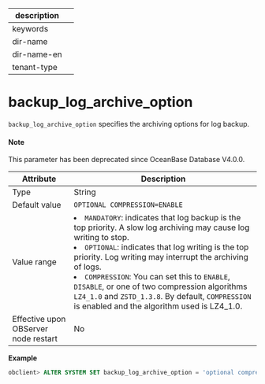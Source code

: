 | description ||
|---|---|
| keywords ||
| dir-name ||
| dir-name-en ||
| tenant-type ||

backup_log_archive_option
==============================================

`backup_log_archive_option` specifies the archiving options for log backup.

<main id="notice" type='explain'>
  <h4>Note</h4>
  <p>This parameter has been deprecated since OceanBase Database V4.0.0. </p>
</main>

| **Attribute** | **Description** |
|------------------|--------------------------|
| Type | String |
| Default value | `OPTIONAL COMPRESSION=ENABLE` |
| Value range | </li><li> `MANDATORY`: indicates that log backup is the top priority. A slow log archiving may cause log writing to stop.    </li><li> `OPTIONAL`: indicates that log writing is the top priority. Log writing may interrupt the archiving of logs.    </li><li> `COMPRESSION`: You can set this to `ENABLE`, `DISABLE`, or one of two compression algorithms `LZ4_1.0` and `ZSTD_1.3.8`. By default, `COMPRESSION` is enabled and the algorithm used is LZ4_1.0.  |
| Effective upon OBServer node restart | No |

**Example**

```sql
obclient> ALTER SYSTEM SET backup_log_archive_option = 'optional compression= enable';
```
